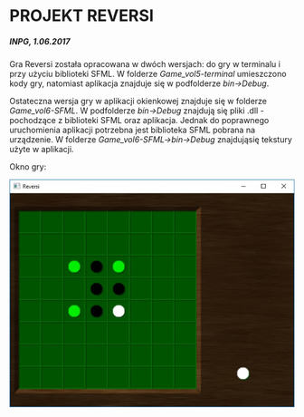 ﻿# PROJEKT REVERSI 
##### INPG, 1.06.2017 


  Gra Reversi została opracowana w dwóch wersjach: do gry w terminalu i przy użyciu biblioteki SFML. 
W folderze _Game_vol5-terminal_ umieszczono kody gry, natomiast aplikacja znajduje się w podfolderze _bin->Debug_. 

  Ostateczna wersja gry w aplikacji okienkowej znajduje się w folderze _Game_vol6-SFML_. W podfolderze _bin->Debug_ znajdują się pliki .dll - pochodzące z biblioteki SFML oraz aplikacja. Jednak do poprawnego uruchomienia aplikacji potrzebna jest biblioteka SFML pobrana na urządzenie.
W folderze _Game_vol6-SFML->bin->Debug_ znajdująsię tekstury użyte w aplikacji. 

Okno gry: 

![ReversiGame](/images/ReversiScreen.jpg)
